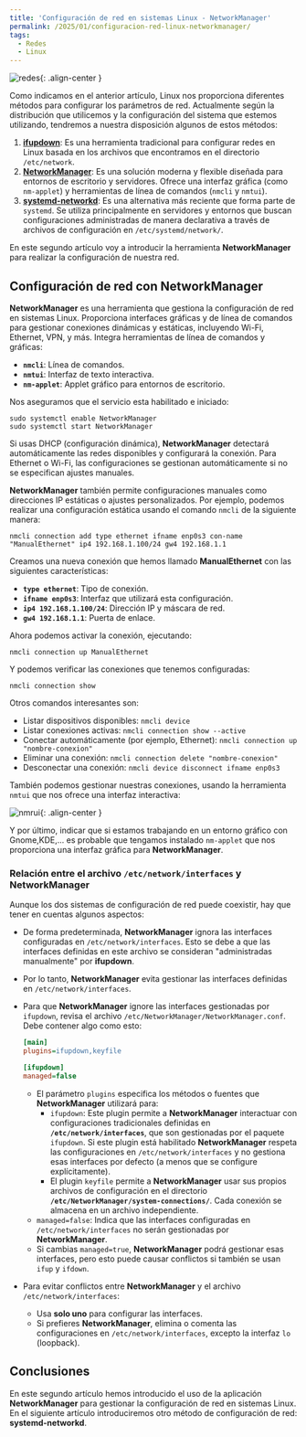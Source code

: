 ```yaml
---
title: 'Configuración de red en sistemas Linux - NetworkManager'
permalink: /2025/01/configuracion-red-linux-networkmanager/
tags:
  - Redes
  - Linux
---
```


![redes](https://www.josedomingo.org/pledin/assets/wp-content/uploads/2025/01/redes2.png){: .align-center }

Como indicamos en el anterior artículo, Linux nos proporciona diferentes métodos para configurar los parámetros de red. Actualmente según la distribución que utilicemos y la configuración del sistema que estemos utilizando, tendremos a nuestra disposición algunos de estos métodos:

1. [**ifupdown**](https://www.josedomingo.org/pledin/2025/01/configuracion-red-linux-ifupdown/): Es una herramienta tradicional para configurar redes en Linux basada en los archivos que encontramos en el directorio `/etc/network`. 
2. [**NetworkManager**](https://www.josedomingo.org/pledin/2025/01/configuracion-red-linux-networkmanager/): Es una solución moderna y flexible diseñada para entornos de escritorio y servidores. Ofrece una interfaz gráfica (como `nm-applet`) y herramientas de línea de comandos (`nmcli` y `nmtui`).
3. [**systemd-networkd**](https://www.josedomingo.org/pledin/2025/01/configuracion-red-linux-systemd-networkd/): Es una alternativa más reciente que forma parte de `systemd`. Se utiliza principalmente en servidores y entornos que buscan configuraciones administradas de manera declarativa a través de archivos de configuración en `/etc/systemd/network/`. 

En este segundo artículo voy a introducir la herramienta **NetworkManager** para realizar la configuración de nuestra red.

## Configuración de red con NetworkManager

**NetworkManager** es una herramienta que gestiona la configuración de red en sistemas Linux. Proporciona interfaces gráficas y de línea de comandos para gestionar conexiones dinámicas y estáticas, incluyendo Wi-Fi, Ethernet, VPN, y más. Integra herramientas de línea de comandos y gráficas:
* **`nmcli`**: Línea de comandos.
* **`nmtui`**: Interfaz de texto interactiva.
* **`nm-applet`**: Applet gráfico para entornos de escritorio.

<!--more-->

Nos aseguramos que el servicio esta habilitado e iniciado:

```
sudo systemctl enable NetworkManager
sudo systemctl start NetworkManager
```

Si usas DHCP (configuración dinámica), **NetworkManager** detectará automáticamente las redes disponibles y configurará la conexión. Para Ethernet o Wi-Fi, las configuraciones se gestionan automáticamente si no se especifican ajustes manuales.

**NetworkManager** también permite configuraciones manuales como direcciones IP estáticas o ajustes personalizados. Por ejemplo, podemos realizar una configuración estática usando el comando `nmcli` de la siguiente manera:

```
nmcli connection add type ethernet ifname enp0s3 con-name "ManualEthernet" ip4 192.168.1.100/24 gw4 192.168.1.1
```

Creamos una nueva conexión que hemos llamado **ManualEthernet** con las siguientes características:

* **`type ethernet`**: Tipo de conexión.
* **`ifname enp0s3`**: Interfaz que utilizará esta configuración.
* **`ip4 192.168.1.100/24`**: Dirección IP y máscara de red.
* **`gw4 192.168.1.1`**: Puerta de enlace.

Ahora podemos activar la conexión, ejecutando:

```
nmcli connection up ManualEthernet
```

Y podemos verificar las conexiones que tenemos configuradas:

```
nmcli connection show
```

Otros comandos interesantes son:
* Listar dispositivos disponibles: `nmcli device`
* Listar conexiones activas: `nmcli connection show --active`
* Conectar automáticamente (por ejemplo, Ethernet): `nmcli connection up "nombre-conexion"`
* Eliminar una conexión: `nmcli connection delete "nombre-conexion"`
* Desconectar una conexión: `nmcli device disconnect ifname enp0s3`

También podemos gestionar nuestras conexiones, usando la herramienta `nmtui` que nos ofrece una interfaz interactiva:

![nmrui](https://www.josedomingo.org/pledin/assets/wp-content/uploads/2025/01/nmtui.png){: .align-center }

Y por último, indicar que si estamos trabajando en un entorno gráfico con Gnome,KDE,... es probable que tengamos instalado `nm-applet` que nos proporciona una interfaz gráfica para **NetworkManager**.

### Relación entre el archivo `/etc/network/interfaces` y NetworkManager

Aunque los dos sistemas de configuración de red puede coexistir, hay que tener en cuentas algunos aspectos:

* De forma predeterminada, **NetworkManager** ignora las interfaces configuradas en `/etc/network/interfaces`. Esto se debe a que las interfaces definidas en este archivo se consideran "administradas manualmente" por **ifupdown**. 
* Por lo tanto, **NetworkManager** evita gestionar las interfaces definidas en `/etc/network/interfaces`.
* Para que **NetworkManager** ignore las interfaces gestionadas por `ifupdown`, revisa el archivo `/etc/NetworkManager/NetworkManager.conf`. Debe contener algo como esto:

  ```ini
  [main]
  plugins=ifupdown,keyfile

  [ifupdown]
  managed=false
  ```
  * El parámetro `plugins` especifica los métodos o fuentes que **NetworkManager** utilizará para:
    * `ifupdown`: Este plugin permite a **NetworkManager** interactuar con configuraciones tradicionales definidas en **`/etc/network/interfaces`**, que son gestionadas por el paquete `ifupdown`. Si este plugin está habilitado **NetworkManager** respeta las configuraciones en `/etc/network/interfaces` y no gestiona esas interfaces por defecto (a menos que se configure explícitamente).
    * El plugin `keyfile` permite a **NetworkManager** usar sus propios archivos de configuración en el directorio **`/etc/NetworkManager/system-connections/`**. Cada conexión se almacena en un archivo independiente.
  * `managed=false`: Indica que las interfaces configuradas en `/etc/network/interfaces` no serán gestionadas por **NetworkManager**.
  * Si cambias `managed=true`, **NetworkManager** podrá gestionar esas interfaces, pero esto puede causar conflictos si también se usan `ifup` y `ifdown`.

* Para evitar conflictos entre **NetworkManager** y el archivo `/etc/network/interfaces`:
  * Usa **solo uno** para configurar las interfaces.
  * Si prefieres **NetworkManager**, elimina o comenta las configuraciones en `/etc/network/interfaces`, excepto la interfaz `lo` (loopback).

## Conclusiones

En este segundo artículo hemos introducido el uso de la aplicación **NetworkManager** para gestionar la configuración de red en sistemas Linux. En el siguiente artículo introduciremos otro método de configuración de red: **systemd-networkd**.